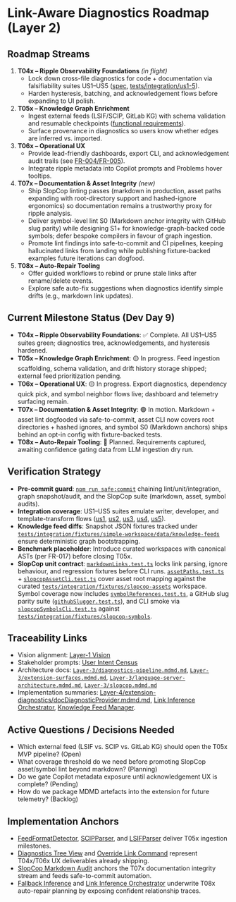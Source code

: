 # Link-Aware Diagnostics Roadmap (Layer 2)

## Roadmap Streams
1. **T04x – Ripple Observability Foundations** *(in flight)*
   - Lock down cross-file diagnostics for code + documentation via falsifiability suites US1–US5 ([spec](/specs/001-link-aware-diagnostics/spec.md), [tests/integration/us1-5](/tests/integration)).
   - Harden hysteresis, batching, and acknowledgement flows before expanding to UI polish.
2. **T05x – Knowledge Graph Enrichment**
   - Ingest external feeds (LSIF/SCIP, GitLab KG) with schema validation and resumable checkpoints ([functional requirements](../../specs/001-link-aware-diagnostics/spec.md#functional-requirements)).
   - Surface provenance in diagnostics so users know whether edges are inferred vs. imported.
3. **T06x – Operational UX**
   - Provide lead-friendly dashboards, export CLI, and acknowledgement audit trails (see [FR-004/FR-005](../../specs/001-link-aware-diagnostics/spec.md#functional-requirements)).
   - Integrate ripple metadata into Copilot prompts and Problems hover tooltips.
4. **T07x – Documentation & Asset Integrity** *(new)*
   - Ship SlopCop linting passes (markdown in production, asset paths expanding with root-directory support and hashed-ignore ergonomics) so documentation remains a trustworthy proxy for ripple analysis.
   - Deliver symbol-level lint S0 (Markdown anchor integrity with GitHub slug parity) while designing S1+ for knowledge-graph-backed code symbols; defer bespoke compilers in favour of graph ingestion.
   - Promote lint findings into safe-to-commit and CI pipelines, keeping hallucinated links from landing while publishing fixture-backed examples future iterations can dogfood.
5. **T08x – Auto-Repair Tooling**
   - Offer guided workflows to rebind or prune stale links after rename/delete events.
   - Explore safe auto-fix suggestions when diagnostics identify simple drifts (e.g., markdown link updates).

## Current Milestone Status (Dev Day 9)
- **T04x – Ripple Observability Foundations**: ✅ Complete. All US1–US5 suites green; diagnostics tree, acknowledgements, and hysteresis hardened.
- **T05x – Knowledge Graph Enrichment**: 🟡 In progress. Feed ingestion scaffolding, schema validation, and drift history storage shipped; external feed prioritization pending.
- **T06x – Operational UX**: 🟡 In progress. Export diagnostics, dependency quick pick, and symbol neighbor flows live; dashboard and telemetry surfacing remain.
- **T07x – Documentation & Asset Integrity**: 🟢 In motion. Markdown + asset lint dogfooded via safe-to-commit, asset CLI now covers root directories + hashed ignores, and symbol S0 (Markdown anchors) ships behind an opt-in config with fixture-backed tests.
- **T08x – Auto-Repair Tooling**: 🔭 Planned. Requirements captured, awaiting confidence gating data from LLM ingestion dry run.

## Verification Strategy
- **Pre-commit guard**: [`npm run safe:commit`](/scripts/safe-to-commit.mjs) chaining lint/unit/integration, graph snapshot/audit, and the SlopCop suite (markdown, asset, symbol audits).
- **Integration coverage**: US1–US5 suites emulate writer, developer, and template-transform flows ([us1](/tests/integration/us1/codeImpact.test.ts), [us2](/tests/integration/us2/markdownDrift.test.ts), [us3](/tests/integration/us3/markdownLinkDrift.test.ts), [us4](/tests/integration/us4/scopeCollision.test.ts), [us5](/tests/integration/us5/transformRipple.test.ts)).
- **Knowledge feed diffs**: Snapshot JSON fixtures tracked under [`tests/integration/fixtures/simple-workspace/data/knowledge-feeds`](/tests/integration/fixtures/simple-workspace/data/knowledge-feeds) ensure deterministic graph bootstrapping.
- **Benchmark placeholder**: Introduce curated workspaces with canonical ASTs (per FR-017) before closing T05x.
- **SlopCop unit contract**: [`markdownLinks.test.ts`](/packages/shared/src/tooling/markdownLinks.test.ts) locks link parsing, ignore behaviour, and regression fixtures before CLI runs. [`assetPaths.test.ts`](/packages/shared/src/tooling/assetPaths.test.ts) + [`slopcopAssetCli.test.ts`](/packages/shared/src/tooling/slopcopAssetCli.test.ts) cover asset root mapping against the curated [`tests/integration/fixtures/slopcop-assets`](/tests/integration/fixtures/slopcop-assets) workspace. Symbol coverage now includes [`symbolReferences.test.ts`](/packages/shared/src/tooling/symbolReferences.test.ts), a GitHub slug parity suite ([`githubSlugger.test.ts`](/packages/shared/src/tooling/githubSlugger.test.ts)), and CLI smoke via [`slopcopSymbolsCli.test.ts`](/packages/shared/src/tooling/slopcopSymbolsCli.test.ts) against [`tests/integration/fixtures/slopcop-symbols`](/tests/integration/fixtures/slopcop-symbols).

## Traceability Links
- Vision alignment: [Layer-1 Vision](../layer-1/link-aware-diagnostics-vision.mdmd.md)
- Stakeholder prompts: [User Intent Census](/AI-Agent-Workspace/Notes/user-intent-census.md)
- Architecture docs: [`Layer-3/diagnostics-pipeline.mdmd.md`](../layer-3/diagnostics-pipeline.mdmd.md), [`Layer-3/extension-surfaces.mdmd.md`](../layer-3/extension-surfaces.mdmd.md), [`Layer-3/language-server-architecture.mdmd.md`](../layer-3/language-server-architecture.mdmd.md), [`Layer-3/slopcop.mdmd.md`](../layer-3/slopcop.mdmd.md)
- Implementation summaries: [Layer-4/extension-diagnostics/docDiagnosticProvider.mdmd.md](../layer-4/extension-diagnostics/docDiagnosticProvider.mdmd.md), [Link Inference Orchestrator](../layer-4/language-server-runtime/linkInferenceOrchestrator.mdmd.md), [Knowledge Feed Manager](../layer-4/knowledge-graph-ingestion/knowledgeFeedManager.mdmd.md).

## Active Questions / Decisions Needed
- Which external feed (LSIF vs. SCIP vs. GitLab KG) should open the T05x MVP pipeline? (Open)
- What coverage threshold do we need before promoting SlopCop asset/symbol lint beyond markdown? (Planning)
- Do we gate Copilot metadata exposure until acknowledgement UX is complete? (Pending)
- How do we package MDMD artefacts into the extension for future telemetry? (Backlog)

## Implementation Anchors
- [FeedFormatDetector](../layer-4/knowledge-graph-ingestion/feedFormatDetector.mdmd.md), [SCIPParser](../layer-4/knowledge-graph-ingestion/scipParser.mdmd.md), and [LSIFParser](../layer-4/knowledge-graph-ingestion/lsifParser.mdmd.md) deliver T05x ingestion milestones.
- [Diagnostics Tree View](../layer-4/extension-views/diagnosticsTree.mdmd.md) and [Override Link Command](../layer-4/extension-commands/overrideLink.mdmd.md) represent T04x/T06x UX deliverables already shipping.
- [SlopCop Markdown Audit](../layer-4/tooling/slopcopMarkdownLinks.mdmd.md) anchors the T07x documentation integrity stream and feeds safe-to-commit automation.
- [Fallback Inference](../layer-4/shared/fallbackInference.mdmd.md) and [Link Inference Orchestrator](../layer-4/language-server-runtime/linkInferenceOrchestrator.mdmd.md) underwrite T08x auto-repair planning by exposing confident relationship traces.
